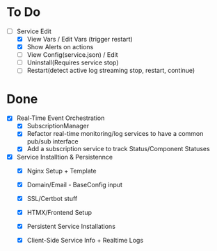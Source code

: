 # To Do

- [ ] Service Edit
    - [x] View Vars / Edit Vars (trigger restart)
    - [x] Show Alerts on actions
    - [ ] View Config(service.json) / Edit
    - [ ] Uninstall(Requires service stop)
    - [ ] Restart(detect active log streaming stop, restart, continue)

# Done

- [x] Real-Time Event Orchestration
    - [x] SubscriptionManager
    - [x] Refactor real-time monitoring/log services to have a common pub/sub interface
    - [x] Add a subscription service to track Status/Component Statuses

- [x] Service Installtion & Persistennce
    - [x] Nginx Setup + Template
    - [x] Domain/Email - BaseConfig input
    - [x] SSL/Certbot stuff
    - [x] HTMX/Frontend Setup
    - [x] Persistent Service Installations
    - [x] Client-Side Service Info + Realtime Logs

